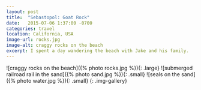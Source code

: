```yaml
---
layout: post
title:  "Sebastopol: Goat Rock"
date:   2015-07-06 1:37:00 -0700
categories: travel
location: California, USA
image-url: rocks.jpg
image-alt: craggy rocks on the beach
excerpt: I spent a day wandering the beach with Jake and his family.
---
```

![craggy rocks on the beach]({% photo rocks.jpg %}){: .large}
![submerged railroad rail in the sand]({% photo sand.jpg %}){: .small}
![seals on the sand]({% photo water.jpg %}){: .small}
{: .img-gallery}
